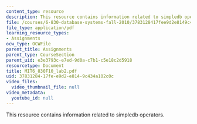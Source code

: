 ```yaml
---
content_type: resource
description: This resource contains information related to simpledb operators.
file: /courses/6-830-database-systems-fall-2010/3783128417fee9d2e8149c434a102c0c_MIT6_830F10_lab2.pdf
file_type: application/pdf
learning_resource_types:
- Assignments
ocw_type: OCWFile
parent_title: Assignments
parent_type: CourseSection
parent_uid: e3e3793c-e7ed-9d0a-c7b1-c5e18c2d5918
resourcetype: Document
title: MIT6_830F10_lab2.pdf
uid: 37831284-17fe-e9d2-e814-9c434a102c0c
video_files:
  video_thumbnail_file: null
video_metadata:
  youtube_id: null
---
```

This resource contains information related to simpledb operators.

